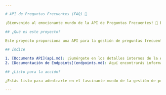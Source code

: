 ```yaml
---

# API de Preguntas Frecuentes (FAQ) 🤖

¡Bienvenido al emocionante mundo de la API de Preguntas Frecuentes! 🚀 Este proyecto es la solución perfecta para gestionar tus preguntas frecuentes de manera rápida y eficiente. ¡Prepárate para revolucionar la forma en que manejas la información con este proyecto canalla! 😎

## ¿Qué es este proyecto?

Este proyecto proporciona una API para la gestión de preguntas frecuentes (FAQ). Con características como la creación, eliminación y listado de preguntas frecuentes, ¡nunca antes había sido tan fácil manejar la información! 📚💥

## Índice

1. [Documento API](api.md): ¡Sumérgete en los detalles internos de la API y descubre cómo funciona esta maravilla tecnológica!
2. [Documentación de Endpoints](endpoints.md): Aquí encontrarás información detallada sobre los endpoints disponibles en la API. ¡No te pierdas ni un solo detalle de lo que puedes lograr con este proyecto!

## ¿Listo para la acción?

¿Estás listo para adentrarte en el fascinante mundo de la gestión de preguntas frecuentes? ¡Entonces no esperes más y consulta la documentación para empezar a utilizar esta poderosa API! 💪✨

---
```


